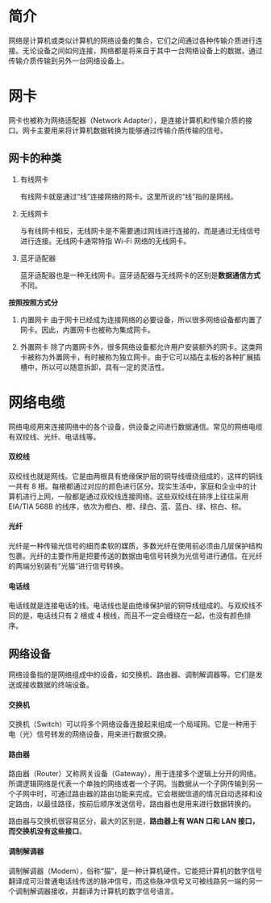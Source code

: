 # 简介

网络是计算机或类似计算机的网络设备的集合，它们之间通过各种传输介质进行连接。无论设备之间如何连接，网络都是将来自于其中一台网络设备上的数据，通过传输介质传输到另外一台网络设备上。



# 网卡

网卡也被称为网络适配器（Network Adapter），是连接计算机和传输介质的接口。网卡主要用来将计算机数据转换为能够通过传输介质传输的信号。



## 网卡的种类

1. 有线网卡

   有线网卡就是通过“线”连接网络的网卡。这里所说的“线”指的是网线。

2. 无线网卡

   与有线网卡相反，无线网卡是不需要通过网线进行连接的，而是通过无线信号进行连接。无线网卡通常特指 Wi-Fi 网络的无线网卡。

3. 蓝牙适配器

   蓝牙适配器也是一种无线网卡。蓝牙适配器与无线网卡的区别是**数据通信方式**不同。



**按照按照方式分**

1. 内置网卡
   由于网卡已经成为连接网络的必要设备，所以很多网络设备都内置了网卡。因此，内置网卡也被称为集成网卡。

2. 外置网卡
   除了内置网卡外，很多网络设备都允许用户安装额外的网卡。这类网卡被称为外置网卡，有时被称为独立网卡。由于它可以插在主板的各种扩展插槽中，所以可以随意拆卸，具有一定的灵活性。



# 网络电缆

网络电缆用来连接网络中的各个设备，供设备之间进行数据通信。常见的网络电缆有双绞线、光纤、电话线等。

#### 双绞线

双绞线也就是网线。它是由两根具有绝缘保护层的铜导线缠绕组成的，这样的铜线一共有 8 根。每根都通过对应的颜色进行区分。现实生活中，家庭和企业中的计算机进行上网，一般都是通过双绞线连接网络。这些双绞线在排序上往往采用 EIA/TIA 568B 的线序，依次为橙白、橙、绿白、蓝、蓝白、绿、棕白、棕。

#### 光纤

光纤是一种传输光信号的细而柔软的媒质，多数光纤在使用前必须由几层保护结构包裹。光纤的主要作用是把要传送的数据由电信号转换为光信号进行通信。在光纤的两端分别装有“光猫”进行信号转换。

#### 电话线

电话线就是连接电话的线。电话线也是由绝缘保护层的铜导线组成的。与双绞线不同的是，电话线只有 2 根或 4 根线，而且不一定会缠绕在一起，也没有颜色排序。



## 网络设备

网络设备指的是网络组成中的设备，如交换机、路由器、调制解调器等。它们是发送或接收数据的终端设备。

#### 交换机

交换机（Switch）可以将多个网络设备连接起来组成一个局域网。它是一种用于电（光）信号转发的网络设备，用来进行数据交换。

#### 路由器

路由器（Router）又称网关设备（Gateway），用于连接多个逻辑上分开的网络。所谓逻辑网络是代表一个单独的网络或者一个子网。当数据从一个子网传输到另一个子网中时，可通过路由器的路由功能来完成。它会根据信道的情况自动选择和设定路由，以最佳路径，按前后顺序发送信号。路由器也是用来进行数据转换的。

路由器与交换机很容易区分，最大的区别是，**路由器上有 WAN 口和 LAN 接口，而交换机没有这些接口**。

#### 调制解调器

调制解调器（Modem），俗称“猫”，是一种计算机硬件。它能把计算机的数字信号翻译成可沿普通电话线传送的脉冲信号，而这些脉冲信号又可被线路另一端的另一个调制解调器接收，并翻译为计算机的数字信号语言。